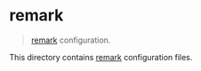 # remark

> [remark][remark] configuration.

<!-- Section to include introductory text. Make sure to keep an empty line after the intro `section` element and another before the `/section` close. -->

<section class="intro">

This directory contains [remark][remark] configuration files.

</section>

<!-- /.intro -->

<!-- Section to include notes. Make sure to keep an empty line after the `section` element and another before the `/section` close. -->

<section class="notes">

</section>

<!-- /.notes -->

<!-- Section for all links. Make sure to keep an empty line after the `section` element and another before the `/section` close. -->

<section class="links">

[remark]: https://github.com/wooorm/remark

</section>

<!-- /.links -->

